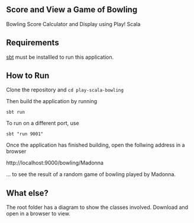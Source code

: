 ## Score and View a Game of Bowling
Bowling Score Calculator and Display using Play! Scala

## Requirements 
[sbt](https://www.scala-sbt.org/) must be installled to run this application.

## How to Run
Clone the repository and `cd play-scala-bowling`

Then build the application by running
 
`sbt run` 

To run on a different port, use

`sbt "run 9001"`

Once the application has finished building, open the follwing address in a browser

http://localhost:9000/bowling/Madonna

... to see the result of a random game of bowling played by Madonna.


## What else?
The root folder has a diagram to show the classes involved. Download and open in a browser to view.

